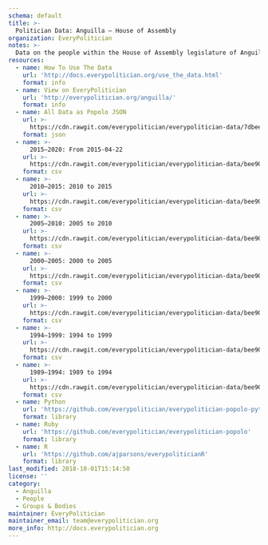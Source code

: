 ```yaml
---
schema: default
title: >-
  Politician Data: Anguilla — House of Assembly
organization: EveryPolitician
notes: >-
  Data on the people within the House of Assembly legislature of Anguilla.
resources:
  - name: How To Use The Data
    url: 'http://docs.everypolitician.org/use_the_data.html'
    format: info
  - name: View on EveryPolitician
    url: 'http://everypolitician.org/anguilla/'
    format: info
  - name: All Data as Popolo JSON
    url: >-
      https://cdn.rawgit.com/everypolitician/everypolitician-data/7dbeee46f6e54e600a7d2d0c40557bf6ffb50eae/data/Anguilla/Assembly/ep-popolo-v1.0.json
    format: json
  - name: >-
      2015–2020: From 2015-04-22
    url: >-
      https://cdn.rawgit.com/everypolitician/everypolitician-data/bee90cf27d0a1a8ed83325de9500ed8dfd8e6361/data/Anguilla/Assembly/term-2015.csv
    format: csv
  - name: >-
      2010–2015: 2010 to 2015
    url: >-
      https://cdn.rawgit.com/everypolitician/everypolitician-data/bee90cf27d0a1a8ed83325de9500ed8dfd8e6361/data/Anguilla/Assembly/term-2010.csv
    format: csv
  - name: >-
      2005–2010: 2005 to 2010
    url: >-
      https://cdn.rawgit.com/everypolitician/everypolitician-data/bee90cf27d0a1a8ed83325de9500ed8dfd8e6361/data/Anguilla/Assembly/term-2005.csv
    format: csv
  - name: >-
      2000–2005: 2000 to 2005
    url: >-
      https://cdn.rawgit.com/everypolitician/everypolitician-data/bee90cf27d0a1a8ed83325de9500ed8dfd8e6361/data/Anguilla/Assembly/term-2000.csv
    format: csv
  - name: >-
      1999–2000: 1999 to 2000
    url: >-
      https://cdn.rawgit.com/everypolitician/everypolitician-data/bee90cf27d0a1a8ed83325de9500ed8dfd8e6361/data/Anguilla/Assembly/term-1999.csv
    format: csv
  - name: >-
      1994–1999: 1994 to 1999
    url: >-
      https://cdn.rawgit.com/everypolitician/everypolitician-data/bee90cf27d0a1a8ed83325de9500ed8dfd8e6361/data/Anguilla/Assembly/term-1994.csv
    format: csv
  - name: >-
      1989–1994: 1989 to 1994
    url: >-
      https://cdn.rawgit.com/everypolitician/everypolitician-data/bee90cf27d0a1a8ed83325de9500ed8dfd8e6361/data/Anguilla/Assembly/term-1989.csv
    format: csv
  - name: Python
    url: 'https://github.com/everypolitician/everypolitician-popolo-python'
    format: library
  - name: Ruby
    url: 'https://github.com/everypolitician/everypolitician-popolo'
    format: library
  - name: R
    url: 'https://github.com/ajparsons/everypoliticianR'
    format: library
last_modified: 2018-10-01T15:14:50
license: ''
category:
  - Anguilla
  - People
  - Groups & Bodies
maintainer: EveryPolitician
maintainer_email: team@everypolitician.org
more_info: http://docs.everypolitician.org
---
```

